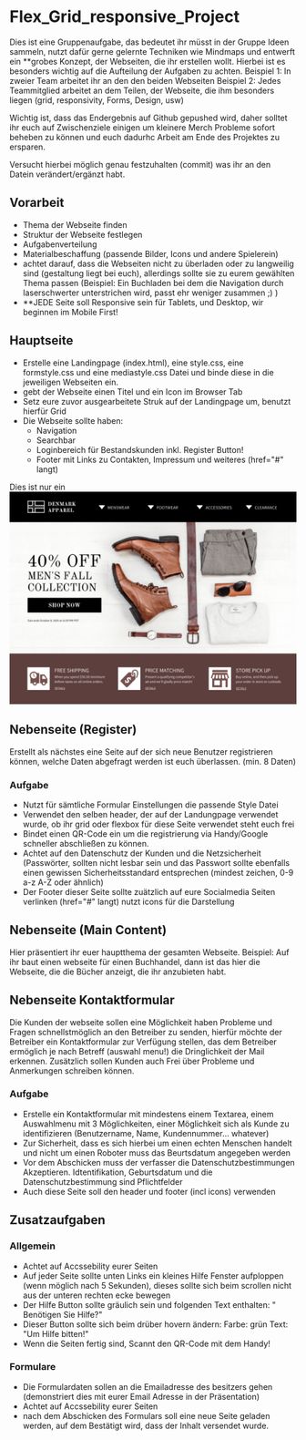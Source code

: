 # Flex_Grid_responsive_Project

Dies ist eine Gruppenaufgabe, das bedeutet ihr müsst in der Gruppe Ideen sammeln, nutzt dafür gerne gelernte Techniken wie Mindmaps und entwerft ein **grobes Konzept, der Webseiten, die ihr erstellen wollt. Hierbei ist es besonders wichtig auf die Aufteilung der Aufgaben zu achten.
Beispiel 1: In zweier Team arbeitet ihr an den den beiden Webseiten
Beispiel 2: Jedes Teammitglied arbeitet an dem Teilen, der Webseite, die ihm besonders liegen (grid, responsivity, Forms, Design, usw)

Wichtig ist, dass das Endergebnis auf Github gepushed wird, daher solltet ihr euch auf Zwischenziele einigen um kleinere Merch Probleme sofort beheben zu können und euch dadurhc Arbeit am Ende des Projektes zu ersparen.

Versucht hierbei möglich genau festzuhalten (commit) was ihr an den Datein verändert/ergänzt habt.

## Vorarbeit
- Thema der Webseite finden
- Struktur der Webseite festlegen
- Aufgabenverteilung
- Materialbeschaffung (passende Bilder, Icons und andere Spielerein)
- achtet darauf, dass die Webseiten nicht zu überladen oder zu langweilig sind (gestaltung liegt bei euch), allerdings sollte sie zu eurem gewählten Thema passen
(Beispiel: Ein Buchladen bei dem die Navigation durch laserschwerter unterstrichen wird, passt ehr weniger zusammen ;) )
- **JEDE Seite soll Responsive sein für Tablets, und Desktop, wir beginnen im Mobile First!

## Hauptseite
- Erstelle eine Landingpage (index.html), eine style.css, eine formstyle.css und eine mediastyle.css Datei und binde diese in die jeweiligen Webseiten ein.
- gebt der Webseite einen Titel und ein Icon im Browser Tab
- Setz eure zuvor ausgearbeitete Struk auf der Landingpage um, benutzt hierfür Grid
- Die Webseite sollte haben:
  - Navigation
  - Searchbar
  - Loginbereich für Bestandskunden inkl. Register Button!
  - Footer mit Links zu Contakten, Impressum und weiteres (href="#" langt)

Dies ist nur ein ![Beispielbild](./examples/Landingpage_example.png)

## Nebenseite (Register)
 Erstellt als nächstes eine Seite auf der sich neue Benutzer registrieren können, welche Daten abgefragt werden ist euch überlassen. (min. 8 Daten)
 
 ### Aufgabe
 - Nutzt für sämtliche Formular Einstellungen die passende Style Datei
 - Verwendet den selben header, der auf der Landungpage verwendet wurde, ob ihr grid oder flexbox für diese Seite verwendet steht euch frei
 - Bindet einen QR-Code ein um die registrierung via Handy/Google schneller abschließen zu können.
 - Achtet auf den Datenschutz der Kunden und die Netzsicherheit (Passwörter, sollten nicht lesbar sein und das Passwort sollte ebenfalls einen gewissen Sicherheitsstandard entsprechen (mindest zeichen, 0-9 a-z A-Z oder ähnlich)
 - Der Footer dieser Seite sollte zuätzlich auf eure Socialmedia Seiten verlinken (href="#" langt) nutzt icons für die Darstellung


## Nebenseite (Main Content)
Hier präsentiert ihr euer hauptthema der gesamten Webseite.
Beispiel: Auf ihr baut einen webseite für einen Buchhandel, dann ist das hier die Webseite, die die Bücher anzeigt, die ihr anzubieten habt.




## Nebenseite Kontaktformular
Die Kunden der webseite sollen eine Möglichkeit haben Probleme und Fragen schnellstmöglich an den Betreiber zu senden, hierfür möchte der Betreiber ein Kontaktformular zur Verfügung stellen, das dem Betreiber ermöglich je nach Betreff (auswahl menu!) die Dringlichkeit der Mail erkennen. Zusätzlich sollen Kunden auch Frei über Probleme und Anmerkungen schreiben können.

### Aufgabe
- Erstelle ein Kontaktformular mit mindestens einem Textarea, einem Auswahlmenu mit 3 Möglichkeiten, einer Möglichkeit sich als Kunde zu identifizieren (Benutzername, Name, Kundennummer... whatever)
- Zur Sicherheit, dass es sich hierbei um einen echten Menschen handelt und nicht um einen Roboter muss das Beurtsdatum angegeben werden
- Vor dem Abschicken muss der verfasser die Datenschutzbestimmungen Akzeptieren. Idtentifikation, Geburtsdatum und die Datenschutzbestimmung sind Pflichtfelder
- Auch diese Seite soll den header und footer (incl icons) verwenden


## Zusatzaufgaben

### Allgemein
- Achtet auf Accssebility eurer Seiten
- Auf jeder Seite sollte unten Links ein kleines Hilfe Fenster aufploppen (wenn möglich nach 5 Sekunden), dieses sollte sich beim scrollen nicht aus der unteren rechten ecke bewegen
- Der Hilfe Button sollte gräulich sein und folgenden Text enthalten: " Benötigen Sie Hilfe?"
- Dieser Button sollte sich beim drüber hovern ändern: Farbe: grün Text: "Um Hilfe bitten!"
- Wenn die Seiten fertig sind, Scannt den QR-Code mit dem Handy!


### Formulare
- Die Formulardaten sollen an die Emailadresse des besitzers gehen (demonstriert dies mit eurer Email Adresse in der Präsentation)
- Achtet auf Accssebility eurer Seiten
- nach dem Abschicken des Formulars soll eine neue Seite geladen werden, auf dem Bestätigt wird, dass der Inhalt versendet wurde.

